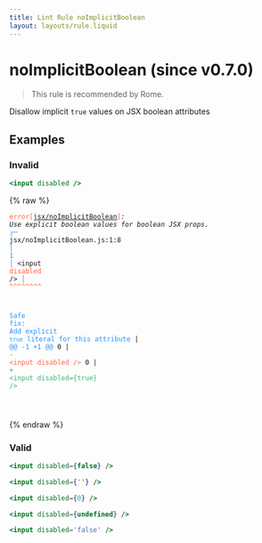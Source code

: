 ```yaml
---
title: Lint Rule noImplicitBoolean
layout: layouts/rule.liquid
---
```


# noImplicitBoolean (since v0.7.0)

> This rule is recommended by Rome.

Disallow implicit `true` values on JSX boolean attributes

## Examples

### Invalid

```jsx
<input disabled />
```

{% raw %}<pre class="language-text"><code class="language-text"><span style="color: Tomato;">error</span><span style="color: Tomato;">[</span><span style="color: Tomato;"><a href="https://rome.tools/docs/lint/rules/noImplicitBoolean/">jsx/noImplicitBoolean</a></span><span style="color: Tomato;">]</span><em>: </em><em>Use explicit boolean values for boolean JSX props.</em>
  <span style="color: rgb(38, 148, 255);">┌</span><span style="color: rgb(38, 148, 255);">─</span> jsx/noImplicitBoolean.js:1:8
  <span style="color: rgb(38, 148, 255);">│</span>
<span style="color: rgb(38, 148, 255);">1</span> <span style="color: rgb(38, 148, 255);">│</span> &lt;input <span style="color: Tomato;">d</span><span style="color: Tomato;">i</span><span style="color: Tomato;">s</span><span style="color: Tomato;">a</span><span style="color: Tomato;">b</span><span style="color: Tomato;">l</span><span style="color: Tomato;">e</span><span style="color: Tomato;">d</span> /&gt;
  <span style="color: rgb(38, 148, 255);">│</span>        <span style="color: Tomato;">^</span><span style="color: Tomato;">^</span><span style="color: Tomato;">^</span><span style="color: Tomato;">^</span><span style="color: Tomato;">^</span><span style="color: Tomato;">^</span><span style="color: Tomato;">^</span><span style="color: Tomato;">^</span>

<span style="color: rgb(38, 148, 255);">Safe fix</span><span style="color: rgb(38, 148, 255);">: </span><span style="color: rgb(38, 148, 255);">Add explicit `true` literal for this attribute</span>
    | <span style="color: rgb(38, 148, 255);">@@ -1 +1 @@</span>
0   | <span style="color: Tomato;">- </span><span style="color: Tomato;">&lt;input disabled /&gt;</span>
  0 | <span style="color: MediumSeaGreen;">+ </span><span style="color: MediumSeaGreen;">&lt;input disabled={true} /&gt;</span>

</code></pre>{% endraw %}

### Valid

```jsx
<input disabled={false} />
```

```jsx
<input disabled={''} />
```

```jsx
<input disabled={0} />
```

```jsx
<input disabled={undefined} />
```

```jsx
<input disabled='false' />
```

